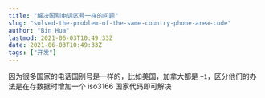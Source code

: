 ```yaml
---
title: "解决国别电话区号一样的问题"
slug: "solved-the-problem-of-the-same-country-phone-area-code"
author: "Bin Hua"
lastmod: 2021-06-03T10:49:33Z
date: 2021-06-03T10:49:33Z
tags: ["开发"]
---
```


因为很多国家的电话国别号是一样的，比如美国，加拿大都是 `+1`，区分他们的办法是在存数据时增加一个 iso3166 国家代码即可解决
